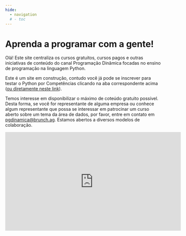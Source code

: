 ```yaml
---
hide:
  - navigation
  # - toc
---
```


# Aprenda a programar com a gente!

Olá! Este site centraliza os cursos gratuitos, cursos pagos e outras iniciativas de conteúdo do canal Programação Dinâmica focadas no ensino de programação na linguagem Python.

Este é um site em construção, contudo você já pode se inscrever para testar o Python por Competências clicando na aba correspondente acima ([ou diretamente neste link](https://python.pgdinamica.com/competencias)).


Temos interesse em disponibilizar o máximo de coteúdo gratuito possível. Desta forma, se você for representante de alguma empresa ou conhece algum representante que possa se interessar em patrocinar um curso aberto sobre um tema da área de dados, por favor, entre em contato em [pgdinamica@brunch.ag](mailto:pgdinamica@brunch.ag). Estamos abertos a diversos modelos de colaboração.


<iframe width="560" height="315" src="https://www.youtube.com/embed/zl2c4xfU8ko?si=xBfnRK1xYMMvV3i5" title="YouTube video player" frameborder="0" allow="accelerometer; autoplay; clipboard-write; encrypted-media; gyroscope; picture-in-picture; web-share" allowfullscreen></iframe>